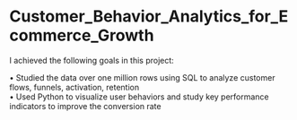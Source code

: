 # Customer_Behavior_Analytics_for_Ecommerce_Growth

I achieved the following goals in this project:

•	Studied the data over one million rows using SQL to analyze customer flows, funnels, activation, retention <br>
•	Used Python to visualize user behaviors and study key performance indicators to improve the conversion rate

